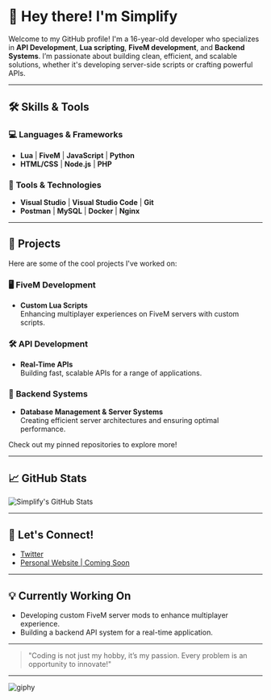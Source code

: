 # 👋 Hey there! I'm **Simplify**  

Welcome to my GitHub profile! I'm a 16-year-old developer who specializes in **API Development**, **Lua scripting**, **FiveM development**, and **Backend Systems**. I’m passionate about building clean, efficient, and scalable solutions, whether it's developing server-side scripts or crafting powerful APIs.

---

## 🛠️ **Skills & Tools**

### 💻 **Languages & Frameworks**
- **Lua** | **FiveM** | **JavaScript** | **Python**  
- **HTML/CSS** | **Node.js** | **PHP**

### 🔧 **Tools & Technologies**
- **Visual Studio** | **Visual Studio Code** | **Git**  
- **Postman** | **MySQL** | **Docker** | **Nginx**  

---

## 🚀 **Projects**

Here are some of the cool projects I've worked on:

### 🖥️ **FiveM Development**
- **Custom Lua Scripts**  
  Enhancing multiplayer experiences on FiveM servers with custom scripts.

### 🛠️ **API Development**
- **Real-Time APIs**  
  Building fast, scalable APIs for a range of applications.

### 🔧 **Backend Systems**
- **Database Management & Server Systems**  
  Creating efficient server architectures and ensuring optimal performance.

Check out my pinned repositories to explore more!  

---

## 📈 **GitHub Stats**  

![Simplify's GitHub Stats](https://github-readme-stats.vercel.app/api?username=simplify&show_icons=true&hide_title=true&count_private=true&hide=prs&theme=radical)

---

## 💬 **Let's Connect!**

- [Twitter](https://twitter.com/simplifydev)  
- [Personal Website | Coming Soon](https://simplify.dev)

---

## 💡 **Currently Working On**  
- Developing custom FiveM server mods to enhance multiplayer experience.
- Building a backend API system for a real-time application.

---  

> "Coding is not just my hobby, it’s my passion. Every problem is an opportunity to innovate!"  

---

![giphy](https://media.giphy.com/media/26FPwwfV2MGvVm4LU/giphy.gif)
